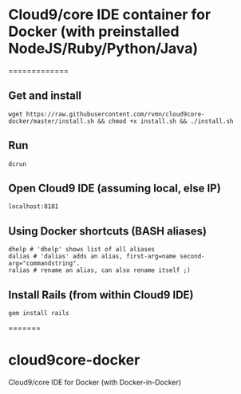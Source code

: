 # Cloud9/core IDE container for Docker (with preinstalled NodeJS/Ruby/Python/Java)
=============
## Get and install

    wget https://raw.githubusercontent.com/rvmn/cloud9core-docker/master/install.sh && chmod +x install.sh && ./install.sh

## Run

    dcrun

## 
## Open Cloud9 IDE (assuming local, else IP)

    localhost:8181
    
## Using Docker shortcuts (BASH aliases)

    dhelp # 'dhelp' shows list of all aliases
    dalias # 'dalias' adds an alias, first-arg=name second-arg="commandstring".
    ralias # rename an alias, can also rename itself ;)
    
## Install Rails (from within Cloud9 IDE)
    
    gem install rails

=======
# cloud9core-docker
Cloud9/core IDE for Docker (with Docker-in-Docker)

